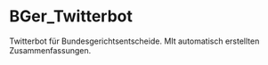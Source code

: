 # BGer_Twitterbot
Twitterbot für Bundesgerichtsentscheide. MIt automatisch erstellten Zusammenfassungen.
